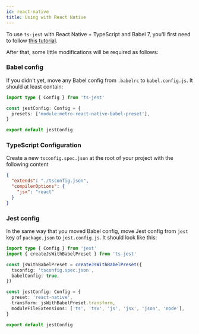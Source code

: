 ```yaml
---
id: react-native
title: Using with React Native
---
```


To use `ts-jest` with React Native + TypeScript and Babel 7, you'll first need to follow [this tutorial](https://reactnative.dev/blog/2018/05/07/using-typescript-with-react-native).

After that, some little modifications will be required as follows:

### Babel config

If you didn't yet, move any Babel config from `.babelrc` to `babel.config.js`. It should at least contain:

```ts title="jest.config.ts"
import type { Config } from 'ts-jest'

const jestConfig: Config = {
  presets: ['module:metro-react-native-babel-preset'],
}

export default jestConfig
```

### TypeScript Configuration

Create a new `tsconfig.spec.json` at the root of your project with the following content

```json title="tsconfig.spec.json"
{
  "extends": "./tsconfig.json",
  "compilerOptions": {
    "jsx": "react"
  }
}
```

### Jest config

In the same way that you moved Babel config, move Jest config from `jest` key of `package.json` to `jest.config.js`. It should look like this:

```ts title="jest.config.ts"
import type { Config } from 'jest'
import { createJsWithBabelPreset } from 'ts-jest'

const jsWithBabelPreset = createJsWithBabelPreset({
  tsconfig: 'tsconfig.spec.json',
  babelConfig: true,
})

const jestConfig: Config = {
  preset: 'react-native',
  transform: jsWithBabelPreset.transform,
  moduleFileExtensions: ['ts', 'tsx', 'js', 'jsx', 'json', 'node'],
}

export default jestConfig
```
